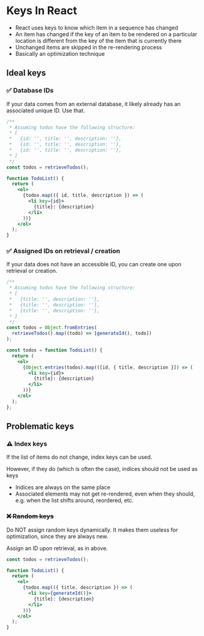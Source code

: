 # Keys In React

- React uses keys to know which item in a sequence has changed
- An item has changed if the key of an item to be rendered on a particular location is different from the key of the item that is currently there
- Unchanged items are skipped in the re-rendering process
- Basically an optimization technique

## Ideal keys

### ✅ Database IDs

If your data comes from an external database, it likely already has an associated unique ID. Use that.

```jsx
/**
 * Assuming todos have the following structure:
 * [
 *   {id: '', title: '', description: ''},
 *   {id: '', title: '', description: ''},
 *   {id: '', title: '', description: ''},
 * ]
 */
const todos = retrieveTodos();

function TodoList() {
  return (
    <ol>
      {todos.map(({ id, title, description }) => (
        <li key={id}>
          {title}: {description}
        </li>
      ))}
    </ol>
  );
}
```

### ✅ Assigned IDs on retrieval / creation

If your data does not have an accessible ID, you can create one upon retrieval or creation.

```jsx
/**
 * Assuming todos have the following structure:
 * [
 *   {title: '', description: ''},
 *   {title: '', description: ''},
 *   {title: '', description: ''},
 * ]
 */
const todos = Object.fromEntries(
  retrieveTodos().map((todo) => [generateId(), todo])
);

const todos = function TodoList() {
  return (
    <ol>
      {Object.entries(todos).map(([id, { title, description }]) => (
        <li key={id}>
          {title}: {description}
        </li>
      ))}
    </ol>
  );
};
```

## Problematic keys

### ⚠ Index keys

If the list of items do not change, index keys can be used.

However, if they do (which is often the case), indices should not be used as keys

- Indices are always on the same place
- Associated elements may not get re-rendered, even when they should, e.g. when the list shifts around, reordered, etc.

### ~~❌ Random keys~~

Do NOT assign random keys dynamically. It makes them useless for optimization, since they are always new.

Assign an ID upon retrieval, as in above.

```jsx
const todos = retrieveTodos();

function TodoList() {
  return (
    <ol>
      {todos.map(({ title, description }) => (
        <li key={generateId()}>
          {title}: {description}
        </li>
      ))}
    </ol>
  );
}
```
